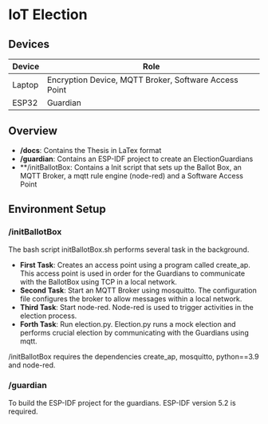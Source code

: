 # IoT Election

## Devices
| Device | Role |
| ------ | ---- |
| Laptop | Encryption Device, MQTT Broker, Software Access Point|
| ESP32  | Guardian |

## Overview
- **/docs**: Contains the Thesis in LaTex format
- **/guardian**: Contains an ESP-IDF project to create an ElectionGuardians
- **/initBallotBox: Contains a Init script that sets up the Ballot Box, an MQTT Broker, a mqtt rule engine (node-red) and a Software Access Point

## Environment Setup
### /initBallotBox
The bash script initBallotBox.sh performs several task in the background. 
- **First Task**: Creates an access point using a program called create_ap. This access point is used in order for the Guardians to communicate with the BallotBox using TCP in a local network.
- **Second Task**: Start an MQTT Broker using mosquitto. The configuration file configures the broker to allow messages within a local network.
- **Third Task**: Start node-red. Node-red is used to trigger activities in the election process.
- **Forth Task**: Run election.py. Election.py runs a mock election and performs crucial election by communicating with the Guardians using mqtt.

/initBallotBox requires the dependencies create_ap, mosquitto, python==3.9 and node-red.

### /guardian
To build the ESP-IDF project for the guardians. ESP-IDF version 5.2 is required.


